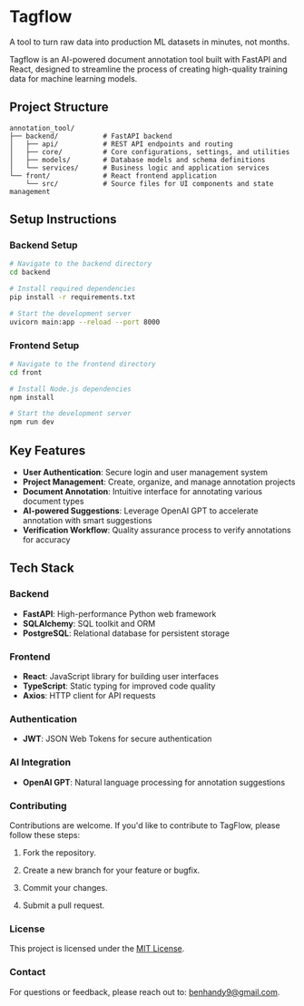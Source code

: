 # Tagflow

A tool to turn raw data into production ML datasets in minutes, not months.

Tagflow is an AI-powered document annotation tool built with FastAPI and React, designed to streamline the process of creating high-quality training data for machine learning models.

## Project Structure

```
annotation_tool/
├── backend/           # FastAPI backend
│   ├── api/           # REST API endpoints and routing
│   ├── core/          # Core configurations, settings, and utilities
│   ├── models/        # Database models and schema definitions
│   └── services/      # Business logic and application services
└── front/             # React frontend application
    └── src/           # Source files for UI components and state management
```

## Setup Instructions

### Backend Setup

```bash
# Navigate to the backend directory
cd backend

# Install required dependencies
pip install -r requirements.txt

# Start the development server
uvicorn main:app --reload --port 8000
```

### Frontend Setup

```bash
# Navigate to the frontend directory
cd front

# Install Node.js dependencies
npm install

# Start the development server
npm run dev
```

## Key Features

- **User Authentication**: Secure login and user management system
- **Project Management**: Create, organize, and manage annotation projects
- **Document Annotation**: Intuitive interface for annotating various document types
- **AI-powered Suggestions**: Leverage OpenAI GPT to accelerate annotation with smart suggestions
- **Verification Workflow**: Quality assurance process to verify annotations for accuracy

## Tech Stack

### Backend
- **FastAPI**: High-performance Python web framework
- **SQLAlchemy**: SQL toolkit and ORM
- **PostgreSQL**: Relational database for persistent storage

### Frontend
- **React**: JavaScript library for building user interfaces
- **TypeScript**: Static typing for improved code quality
- **Axios**: HTTP client for API requests

### Authentication
- **JWT**: JSON Web Tokens for secure authentication

### AI Integration
- **OpenAI GPT**: Natural language processing for annotation suggestions


### Contributing
Contributions are welcome. If you'd like to contribute to TagFlow, please follow these steps:

1. Fork the repository.

2. Create a new branch for your feature or bugfix.

3. Commit your changes.

4. Submit a pull request.

### License
This project is licensed under the [MIT License](LICENSE).

### Contact
For questions or feedback, please reach out to:  benhandy9@gmail.com.

